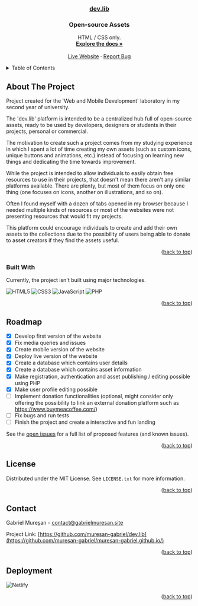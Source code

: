 <div id="top"></div>
<br />
<div align="center">
  <a href="https://devlibproject.netlify.app/">
    <h3>dev.lib</h3>
  </a>

  <h3 align="center">Open-source Assets</h3>

  <p align="center">
    HTML / CSS only.
    <br />
    <a href="https://github.com/muresan-gabriel/dev.lib"><strong>Explore the docs »</strong></a>
    <br />
    <br />
    <a href="https://devlibproject.netlify.app/" target="_blank">Live Website</a>
    ·
    <a href="https://github.com/muresan-gabriel/dev.lib/issues">Report Bug</a>
  </p>
</div>

<!-- TABLE OF CONTENTS -->
<details>
  <summary>Table of Contents</summary>
  <ol>
    <li>
      <a href="#about-the-project">About The Project</a>
      <ul>
        <li><a href="#built-with">Built With</a></li>
      </ul>
    </li>
    <li><a href="#roadmap">Roadmap</a></li>
    <li><a href="#license">License</a></li>
    <li><a href="#contact">Contact</a></li>
    <li><a href="#acknowledgments">Acknowledgments</a></li>
  </ol>
</details>

<!-- ABOUT THE PROJECT -->

## About The Project

Project created for the 'Web and Mobile Development' laboratory in my second year of university.

The 'dev.lib' platform is intended to be a centralized hub full of open-source assets, ready to be used by developers, designers or students in their projects, personal or commercial.

The motivation to create such a project comes from my studying experience in which I spent a lot of time creating my own assets (such as custom icons, unique buttons and animations, etc.) instead of focusing on learning new things and dedicating the time towards improvement.

While the project is intended to allow individuals to easily obtain free resources to use in their projects, that doesn't mean there aren't any similar platforms available. There are plenty, but most of them focus on only one thing (one focuses on icons, another on illustrations, and so on).

Often I found myself with a dozen of tabs opened in my browser because I needed multiple kinds of resources or most of the websites were not presenting resources that would fit my projects.

This platform could encourage individuals to create and add their own assets to the collections due to the possibility of users being able to donate to asset creators if they find the assets useful.

<p align="right">(<a href="#top">back to top</a>)</p>

### Built With

Currently, the project isn't built using major technologies.

![HTML5](https://img.shields.io/badge/html5-%23E34F26.svg?style=for-the-badge&logo=html5&logoColor=white)
![CSS3](https://img.shields.io/badge/css3-%231572B6.svg?style=for-the-badge&logo=css3&logoColor=white)
![JavaScript](https://img.shields.io/badge/javascript-%23323330.svg?style=for-the-badge&logo=javascript&logoColor=%23F7DF1E)
![PHP](https://img.shields.io/badge/php-%23777BB4.svg?style=for-the-badge&logo=php&logoColor=white)

<p align="right">(<a href="#top">back to top</a>)</p>

<!-- ROADMAP -->

## Roadmap

- [x] Develop first version of the website
- [x] Fix media queries and issues
- [x] Create mobile version of the website
- [x] Deploy live version of the website
- [x] Create a database which contains user details
- [x] Create a database which contains asset information
- [x] Make registration, authentication and asset publishing / editing possible using PHP
- [x] Make user profile editing possible
- [ ] Implement donation functionalities (optional, might consider only offering the possibility to link an external donation platform such as https://www.buymeacoffee.com/)
- [ ] Fix bugs and run tests
- [ ] Finish the project and create a interactive and fun landing

See the [open issues](https://github.com/muresan-gabriel/dev.lib/issues) for a full list of proposed features (and known issues).

<p align="right">(<a href="#top">back to top</a>)</p>

<!-- LICENSE -->

## License

Distributed under the MIT License. See `LICENSE.txt` for more information.

<p align="right">(<a href="#top">back to top</a>)</p>

<!-- CONTACT -->

## Contact

Gabriel Mureșan - contact@gabrielmuresan.site

Project Link: [https://github.com/muresan-gabriel/dev.lib](https://github.com/muresan-gabriel/muresan-gabriel.github.io/)

<p align="right">(<a href="#top">back to top</a>)</p>

<!-- ACKNOWLEDGMENTS -->

## Deployment

![Netlify](https://img.shields.io/badge/netlify-%23000000.svg?style=for-the-badge&logo=netlify&logoColor=#00C7B7)

<p align="right">(<a href="#top">back to top</a>)</p>

<!-- MARKDOWN LINKS & IMAGES -->
<!-- https://www.markdownguide.org/basic-syntax/#reference-style-links -->
